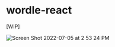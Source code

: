 # wordle-react

[WIP]

![Screen Shot 2022-07-05 at 2 53 24 PM](https://user-images.githubusercontent.com/19801577/177402019-9cca0ef5-de78-4052-acac-f1b5395faa33.png)
